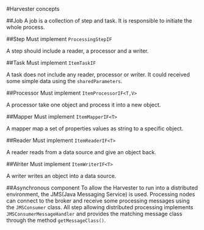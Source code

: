 #Harvester concepts

##Job
A job is a collection of step and task. It is responsible to initiate the whole process.

##Step
Must implement `ProcessingStepIF`

A step should include a reader, a processor and a writer.

##Task
Must implement `ItemTaskIF`

A task does not include any reader, processor or writer. It could received some simple data using
the `sharedParameters`.

##Processor
Must implement `ItemProcessorIF<T,V>`

A processor take one object and process it into a new object.

##Mapper
Must implement `ItemMapperIF<T>`

A mapper map a set of properties values as string to a specific object.

##Reader
Must implement `ItemReaderIF<T>`

A reader reads from a data source and give an object back.

##Writer
Must implement `ItemWriterIF<T>`

A writer writes an object into a data source.

##Asynchronous component
To allow the Harvester to run into a distributed environment, the JMS(Java Messaging Service) is used.
Processing nodes can connect to the broker and receive some processing messages using the `JMSConsumer` class.
All step allowing distributed processing implements `JMSConsumerMessageHandler` and provides the matching message
class through the method `getMessageClass()`.